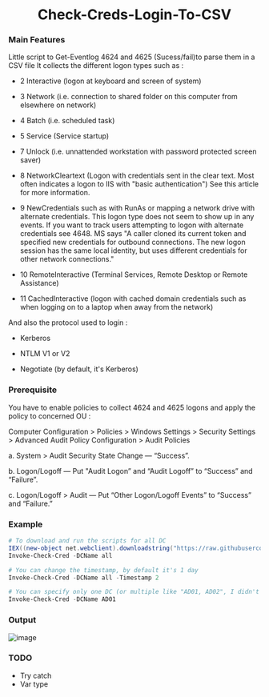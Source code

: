 <h1 align="center">
  Check-Creds-Login-To-CSV
  <br>
</h1>

### Main Features

Little script to Get-Eventlog 4624 and 4625 (Sucess/fail)to parse them in a CSV file
It collects the different logon types such as : 
- 2	Interactive (logon at keyboard and screen of system)

- 3	Network (i.e. connection to shared folder on this computer from elsewhere on network)

- 4	Batch (i.e. scheduled task)

- 5	Service (Service startup)

- 7	Unlock (i.e. unnattended workstation with password protected screen saver)

- 8	NetworkCleartext (Logon with credentials sent in the clear text. Most often indicates a logon to IIS with "basic authentication") See this article for more information.

- 9	NewCredentials such as with RunAs or mapping a network drive with alternate credentials.  This logon type does not seem to show up in any events.  If you want to track users attempting to logon with alternate credentials see 4648.  MS says "A caller cloned its current token and specified new credentials for outbound connections. The new logon session has the same local identity, but uses different credentials for other network connections."

- 10 RemoteInteractive (Terminal Services, Remote Desktop or Remote Assistance)

- 11 CachedInteractive (logon with cached domain credentials such as when logging on to a laptop when away from the network)

And also the protocol used to login :
- Kerberos

- NTLM V1 or V2

- Negotiate (by default, it's Kerberos)

### Prerequisite

You have to enable policies to collect 4624 and 4625 logons and apply the policy to concerned OU :

Computer Configuration > Policies > Windows Settings > Security Settings > Advanced Audit Policy Configuration > Audit Policies 

a.	System > Audit Security State Change —  “Success”.

b.	Logon/Logoff — Put "Audit Logon” and “Audit Logoff” to “Success” and “Failure”.

c.	Logon/Logoff > Audit — Put “Other Logon/Logoff Events” to “Success” and “Failure.”

### Example
```powershell
# To download and run the scripts for all DC
IEX((new-object net.webclient).downloadstring("https://raw.githubusercontent.com/fransosiche/Check-Creds-Login-To-CSV/main/Check-Creds-Login-To-CSV.ps1"));
Invoke-Check-Cred -DCName all

# You can change the timestamp, by default it's 1 day
Invoke-Check-Cred -DCName all -Timestamp 2

# You can specify only one DC (or multiple like "AD01, AD02", I didn't test that tho)
Invoke-Check-Cred -DCName AD01
```

### Output

![image](https://user-images.githubusercontent.com/33124690/172855703-9076b2ce-b037-4a2d-8728-af824d091c95.png)

### TODO
- Try catch
- Var type
